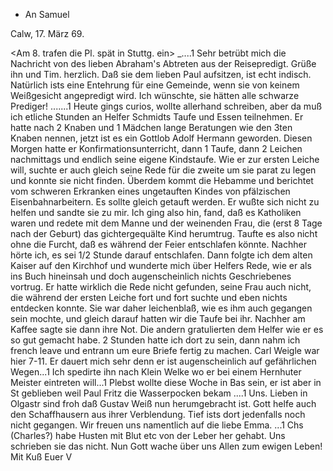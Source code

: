 + An Samuel

 Calw, 17. März 69.

<Am 8. trafen die Pl. spät in Stuttg. ein>
_....1 Sehr betrübt mich die Nachricht von des lieben Abraham's Abtreten aus der Reisepredigt. Grüße ihn und Tim. herzlich. Daß sie dem lieben Paul aufsitzen, ist echt indisch. Natürlich ists eine Entehrung für eine Gemeinde, wenn sie von keinem Weißgesicht angepredigt wird. Ich wünschte, sie hätten alle schwarze Prediger! .......1 Heute gings curios, wollte allerhand schreiben, aber da muß ich etliche Stunden an Helfer Schmidts Taufe und Essen teilnehmen. Er hatte nach 2 Knaben und 1 Mädchen lange Beratungen wie den 3ten Knaben nennen, jetzt ist es ein Gottlob Adolf Hermann geworden. Diesen Morgen hatte er Konfirmationsunterricht, dann 1 Taufe, dann 2 Leichen nachmittags und endlich seine eigene Kindstaufe. Wie er zur ersten Leiche will, suchte er auch gleich seine Rede für die zweite um sie parat zu legen und konnte sie nicht finden. Überdem kommt die Hebamme und berichtet vom schweren Erkranken eines ungetauften Kindes von pfälzischen Eisenbahnarbeitern. Es sollte gleich getauft werden. Er wußte sich nicht zu helfen und sandte sie zu mir. Ich ging also hin, fand, daß es Katholiken waren und redete mit dem Manne und der weinenden Frau, die (erst 8 Tage nach der Geburt) das gichtergequälte Kind herumtrug. Taufte es also nicht ohne die Furcht, daß es während der Feier entschlafen könnte. Nachher hörte ich, es sei 1/2 Stunde darauf entschlafen. Dann folgte ich dem alten Kaiser auf den Kirchhof und wunderte mich über Helfers Rede, wie er als ins Buch hineinsah und doch augenscheinlich nichts Geschriebenes vortrug. Er hatte wirklich die Rede nicht gefunden, seine Frau auch nicht, die während der ersten Leiche fort und fort suchte und eben nichts entdecken konnte. Sie war daher leichenblaß, wie es ihm auch gegangen sein mochte, und gleich darauf hatten wir die Taufe bei ihr. Nachher am Kaffee sagte sie dann ihre Not. Die andern gratulierten dem Helfer wie er es so gut gemacht habe. 2 Stunden hatte ich dort zu sein, dann nahm ich french leave und entrann um eure Briefe fertig zu machen. Carl Weigle war hier 7-11. Er dauert mich sehr denn er ist augenscheinlich auf gefährlichen Wegen...1 Ich spedirte ihn nach Klein Welke wo er bei einem Hernhuter Meister eintreten will...1 Plebst wollte diese Woche in Bas sein, er ist aber in St geblieben weil Paul Fritz die Wasserpocken bekam ....1 Uns. Lieben in Olgastr sind froh daß Gustav Weiß nun herumgebracht ist. Gott helfe auch den Schaffhausern aus ihrer Verblendung. Tief ists dort jedenfalls noch nicht gegangen. Wir freuen uns namentlich auf die liebe Emma. ...1 Chs (Charles?) habe Husten mit Blut etc von der Leber her gehabt. Uns schrieben sie das nicht. Nun Gott wache über uns Allen zum ewigen Leben! Mit Kuß
 Euer V
